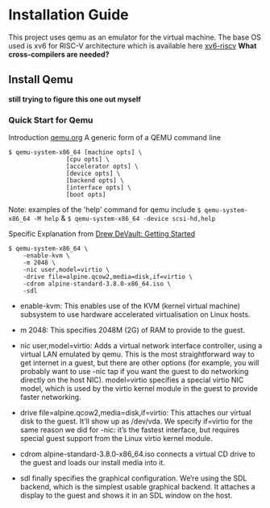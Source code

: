 # Installation Guide
This project uses qemu as an emulator for the virtual machine. The base OS used is xv6 for RISC-V architecture which is available here [xv6-riscv](https://github.com/mit-pdos/xv6-riscv)
**What cross-compilers are needed?** 

## Install Qemu
**still trying to figure this one out myself**

### Quick Start for Qemu
Introduction [qemu.org](https://www.qemu.org/docs/master/system/introduction.html#running)
A generic form of a QEMU command line

```
$ qemu-system-x86_64 [machine opts] \
                [cpu opts] \
                [accelerator opts] \
                [device opts] \
                [backend opts] \
                [interface opts] \
                [boot opts]
```
                
Note: examples of the 'help' command for qemu include
`$ qemu-system-x86_64 -M help` & `$ qemu-system-x86_64 -device scsi-hd,help`

Specific Explanation from [Drew DeVault: Getting Started](https://drewdevault.com/2018/09/10/Getting-started-with-qemu.html)
```
$ qemu-system-x86_64 \
    -enable-kvm \
    -m 2048 \
    -nic user,model=virtio \
    -drive file=alpine.qcow2,media=disk,if=virtio \
    -cdrom alpine-standard-3.8.0-x86_64.iso \
    -sdl
```
- enable-kvm: This enables use of the KVM (kernel virtual machine) subsystem to use hardware accelerated virtualisation on Linux hosts.

- m 2048: This specifies 2048M (2G) of RAM to provide to the guest.

- nic user,model=virtio: Adds a virtual network interface controller, using a virtual LAN emulated by qemu. This is the most straightforward way to get internet in a guest, but there are other options (for example, you will probably want to use -nic tap if you want the guest to do networking directly on the host NIC). model=virtio specifies a special virtio NIC model, which is used by the virtio kernel module in the guest to provide faster networking.

- drive file=alpine.qcow2,media=disk,if=virtio: This attaches our virtual disk to the guest. It’ll show up as /dev/vda. We specify if=virtio for the same reason we did for -nic: it’s the fastest interface, but requires special guest support from the Linux virtio kernel module.

- cdrom alpine-standard-3.8.0-x86_64.iso connects a virtual CD drive to the guest and loads our install media into it.

- sdl finally specifies the graphical configuration. We’re using the SDL backend, which is the simplest usable graphical backend. It attaches a display to the guest and shows it in an SDL window on the host.
